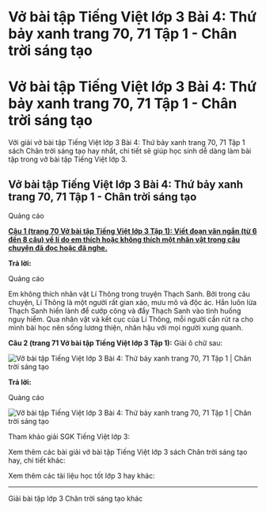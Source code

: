 # Vở bài tập Tiếng Việt lớp 3 Bài 4: Thứ bảy xanh trang 70, 71 Tập 1 - Chân trời sáng tạo

# Vở bài tập Tiếng Việt lớp 3 Bài 4: Thứ bảy xanh trang 70, 71 Tập 1 - Chân trời sáng tạo

Với giải vở bài tập Tiếng Việt lớp 3 Bài 4: Thứ bảy xanh trang 70, 71 Tập 1 sách Chân trời sáng tạo hay nhất, chi tiết sẽ giúp học sinh dễ dàng làm bài tập trong vở bài tập Tiếng Việt lớp 3.

## Vở bài tập Tiếng Việt lớp 3 Bài 4: Thứ bảy xanh trang 70, 71 Tập 1 - Chân trời sáng tạo

Quảng cáo

[**Câu 1 (trang 70 Vở bài tập Tiếng Việt lớp 3 Tập 1):** **Viết đoạn văn ngắn (từ 6 đến 8 câu) về lí do em thích hoặc không thích một nhân vật trong câu chuyện đã đọc hoặc đã nghe.**](https://vietjack.com/vbt-tieng-viet-3-ct/viet-doan-van-ngan-ve-li-do-em-thich-hoac-khong-thich-mot-nhan-vat-vm.jsp)

**Trả lời:**

Quảng cáo

Em không thích nhân vật Lí Thông trong truyện Thạch Sanh. Bởi trong câu chuyện, Lí Thông là một người rất gian xảo, mưu mô và độc ác. Hắn luôn lừa Thạch Sanh hiền lành để cướp công và đẩy Thạch Sanh vào tình huống nguy hiểm. Qua nhân vật và kết cục của Lí Thông, mỗi người cần rút ra cho mình bài học nên sống lương thiện, nhân hậu với mọi người xung quanh.

**Câu 2 (trang 71 Vở bài tập Tiếng Việt lớp 3 Tập 1):** Giải ô chữ sau:

![Vở bài tập Tiếng Việt lớp 3 Bài 4: Thứ bảy xanh trang 70, 71 Tập 1 | Chân trời sáng tạo](https://vietjack.com/vbt-tieng-viet-3-ct/images/bai-4-thu-bay-xanh-sgk-tr-100-1.PNG)

**Trả lời:**

Quảng cáo

![Vở bài tập Tiếng Việt lớp 3 Bài 4: Thứ bảy xanh trang 70, 71 Tập 1 | Chân trời sáng tạo](https://vietjack.com/vbt-tieng-viet-3-ct/images/bai-4-thu-bay-xanh-sgk-tr-100-2.PNG)

Tham khảo giải SGK Tiếng Việt lớp 3:

Xem thêm các bài giải vở bài tập Tiếng Việt lớp 3 sách Chân trời sáng tạo hay, chi tiết khác:

Xem thêm các tài liệu học tốt lớp 3 hay khác:

* * *

Giải bài tập lớp 3 Chân trời sáng tạo khác
